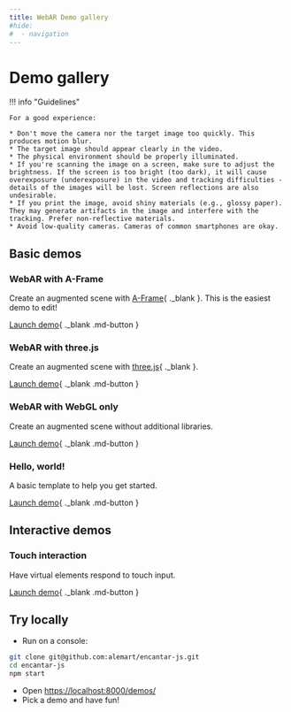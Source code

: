 ```yaml
---
title: WebAR Demo gallery
#hide:
#  - navigation
---
```


# Demo gallery

!!! info "Guidelines"

    For a good experience:

    * Don't move the camera nor the target image too quickly. This produces motion blur.
    * The target image should appear clearly in the video.
    * The physical environment should be properly illuminated.
    * If you're scanning the image on a screen, make sure to adjust the brightness. If the screen is too bright (too dark), it will cause overexposure (underexposure) in the video and tracking difficulties - details of the images will be lost. Screen reflections are also undesirable.
    * If you print the image, avoid shiny materials (e.g., glossy paper). They may generate artifacts in the image and interfere with the tracking. Prefer non-reflective materials.
    * Avoid low-quality cameras. Cameras of common smartphones are okay.

## Basic demos

### WebAR with A-Frame

Create an augmented scene with [A-Frame](https://aframe.io){ ._blank }. This is the easiest demo to edit!

[Launch demo](/encantar-js/demos/hello-aframe/README.html){ ._blank .md-button }

### WebAR with three.js

Create an augmented scene with [three.js](https://threejs.org){ ._blank }.

[Launch demo](/encantar-js/demos/hello-three/README.html){ ._blank .md-button }

### WebAR with WebGL only

Create an augmented scene without additional libraries.

[Launch demo](/encantar-js/demos/hello-webgl/README.html){ ._blank .md-button }

### Hello, world!

A basic template to help you get started.

[Launch demo](/encantar-js/demos/hello-world/README.html){ ._blank .md-button }

## Interactive demos

### Touch interaction

Have virtual elements respond to touch input.

[Launch demo](/encantar-js/demos/touch-three/README.html){ ._blank .md-button }

## Try locally

* Run on a console:

```sh
git clone git@github.com:alemart/encantar-js.git
cd encantar-js
npm start
```

* Open [https://localhost:8000/demos/](https://localhost:8000/demos/)
* Pick a demo and have fun!
